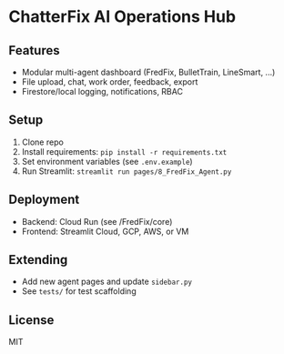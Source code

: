 # ChatterFix AI Operations Hub

## Features
- Modular multi-agent dashboard (FredFix, BulletTrain, LineSmart, ...)
- File upload, chat, work order, feedback, export
- Firestore/local logging, notifications, RBAC

## Setup
1. Clone repo
2. Install requirements: `pip install -r requirements.txt`
3. Set environment variables (see `.env.example`)
4. Run Streamlit: `streamlit run pages/8_FredFix_Agent.py`

## Deployment
- Backend: Cloud Run (see /FredFix/core)
- Frontend: Streamlit Cloud, GCP, AWS, or VM

## Extending
- Add new agent pages and update `sidebar.py`
- See `tests/` for test scaffolding

## License
MIT
